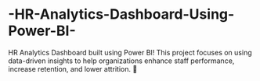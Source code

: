 # -HR-Analytics-Dashboard-Using-Power-BI-
HR Analytics Dashboard built using Power BI! This project focuses on using data-driven insights to help organizations enhance staff performance, increase retention, and lower attrition. 🚀
